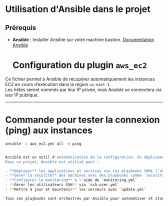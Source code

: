 # Utilisation d'Ansible dans le projet
## Prérequis
- **Ansible** : Installer Ansible sur votre machine bastion. [Documentation Ansible](https://docs.ansible.com/ansible/latest/installation_guide/index.html)

  # Configuration du plugin `aws_ec2`

Ce fichier permet à Ansible de récupérer automatiquement les instances EC2 en cours d’exécution dans la région `us-east-1`.  
Les hôtes seront nommés par leur IP privée, mais Ansible se connectera via leur IP publique.

---

# Commande pour tester la connexion (ping) aux instances

```bash
ansible -i aws_ec2.yml all -m ping


Ansible est un outil d'automatisation de la configuration, du déploiement et de la gestion des infrastructures.  
Dans ce projet, Ansible est utilisé pour :

- **Déployer** les applications et services via les playbooks YAML (`deploy.yml`, `docker.yml`)
- **Gérer la sécurité** des machines avec des playbooks comme `security.yml`, `ufw.yml`
- **Configurer le monitoring** à l'aide de `monitoring.yml`
- **Gérer les utilisateurs SSH** via `ssh-user.yml`
- **Mettre à jour et maintenir** les serveurs avec `update.yml`

Tous ces playbooks sont orchestrés par Ansible pour automatiser et standardiser les opérations, facilitant ainsi la gestion de l'infrastructure.






